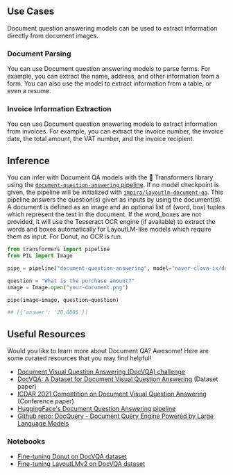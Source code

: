 ## Use Cases

Document question answering models can be used to extract information directly from document images. 

### Document Parsing

You can use Document question answering models to parse forms. For example, you can extract the name, address, and other information from a form. You can also use the model to extract information from a table, or even a resume.

### Invoice Information Extraction

You can use Document question answering models to extract information from invoices. For example, you can extract the invoice number, the invoice date, the total amount, the VAT number, and the invoice recipient.

## Inference

You can infer with Document QA models with the 🤗 Transformers library using the [`document-question-answering` pipeline](https://huggingface.co/docs/transformers/en/main_classes/pipelines#transformers.DocumentQuestionAnsweringPipeline). If no model checkpoint is given, the pipeline will be initialized with [`impira/layoutlm-document-qa`](https://huggingface.co/impira/layoutlm-document-qa). This pipeline answers the question(s) given as inputs by using the document(s). A document is defined as an image and an optional list of (word, box) tuples which represent the text in the document. If the word_boxes are not provided, it will use the Tesseract OCR engine (if available) to extract the words and boxes automatically for LayoutLM-like models which require them as input. For Donut, no OCR is run.

```python
from transformers import pipeline
from PIL import Image

pipe = pipeline("document-question-answering", model="naver-clova-ix/donut-base-finetuned-docvqa")

question = "What is the purchase amount?"
image = Image.open("your-document.png")

pipe(image=image, question=question)

## [{'answer': '20,000$'}]
```

## Useful Resources

Would you like to learn more about Document QA? Awesome! Here are some curated resources that you may find helpful!

- [Document Visual Question Answering (DocVQA) challenge](https://rrc.cvc.uab.es/?ch=17)
- [DocVQA: A Dataset for Document Visual Question Answering](https://arxiv.org/abs/2007.00398) (Dataset paper)
- [ICDAR 2021 Competition on Document Visual Question Answering](https://lilianweng.github.io/lil-log/2020/10/29/open-domain-question-answering.html) (Conference paper)
- [HuggingFace's Document Question Answering pipeline](https://huggingface.co/docs/transformers/en/main_classes/pipelines#transformers.DocumentQuestionAnsweringPipeline)
- [Github repo: DocQuery - Document Query Engine Powered by Large Language Models](https://github.com/impira/docquery)

### Notebooks

- [Fine-tuning Donut on DocVQA dataset](https://github.com/NielsRogge/Transformers-Tutorials/tree/0ea77f29d01217587d7e32a848f3691d9c15d6ab/Donut/DocVQA)
- [Fine-tuning LayoutLMv2 on DocVQA dataset](https://github.com/NielsRogge/Transformers-Tutorials/tree/1b4bad710c41017d07a8f63b46a12523bfd2e835/LayoutLMv2/DocVQA)


